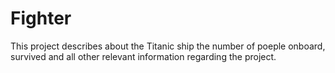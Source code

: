 # Fighter
This project describes about the Titanic ship the number of poeple onboard, survived and all other relevant information regarding the project.


